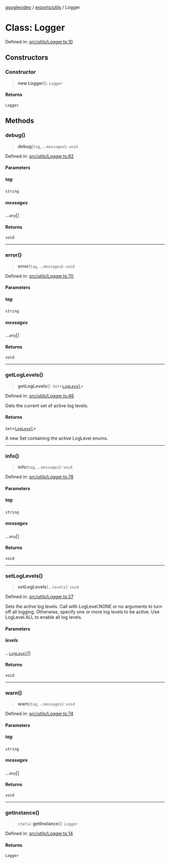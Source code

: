 [googlevideo](../../../README.md) / [exports/utils](../README.md) / Logger

# Class: Logger

Defined in: [src/utils/Logger.ts:10](https://github.com/LuanRT/googlevideo/blob/cc730b4dbadc5ae882d6aa28d716e442943577fa/src/utils/Logger.ts#L10)

## Constructors

### Constructor

> **new Logger**(): `Logger`

#### Returns

`Logger`

## Methods

### debug()

> **debug**(`tag`, ...`messages`): `void`

Defined in: [src/utils/Logger.ts:82](https://github.com/LuanRT/googlevideo/blob/cc730b4dbadc5ae882d6aa28d716e442943577fa/src/utils/Logger.ts#L82)

#### Parameters

##### tag

`string`

##### messages

...`any`[]

#### Returns

`void`

***

### error()

> **error**(`tag`, ...`messages`): `void`

Defined in: [src/utils/Logger.ts:70](https://github.com/LuanRT/googlevideo/blob/cc730b4dbadc5ae882d6aa28d716e442943577fa/src/utils/Logger.ts#L70)

#### Parameters

##### tag

`string`

##### messages

...`any`[]

#### Returns

`void`

***

### getLogLevels()

> **getLogLevels**(): `Set`\<[`LogLevel`](../enumerations/LogLevel.md)\>

Defined in: [src/utils/Logger.ts:46](https://github.com/LuanRT/googlevideo/blob/cc730b4dbadc5ae882d6aa28d716e442943577fa/src/utils/Logger.ts#L46)

Gets the current set of active log levels.

#### Returns

`Set`\<[`LogLevel`](../enumerations/LogLevel.md)\>

A new Set containing the active LogLevel enums.

***

### info()

> **info**(`tag`, ...`messages`): `void`

Defined in: [src/utils/Logger.ts:78](https://github.com/LuanRT/googlevideo/blob/cc730b4dbadc5ae882d6aa28d716e442943577fa/src/utils/Logger.ts#L78)

#### Parameters

##### tag

`string`

##### messages

...`any`[]

#### Returns

`void`

***

### setLogLevels()

> **setLogLevels**(...`levels`): `void`

Defined in: [src/utils/Logger.ts:27](https://github.com/LuanRT/googlevideo/blob/cc730b4dbadc5ae882d6aa28d716e442943577fa/src/utils/Logger.ts#L27)

Sets the active log levels.
Call with LogLevel.NONE or no arguments to turn off all logging.
Otherwise, specify one or more log levels to be active.
Use LogLevel.ALL to enable all log levels.

#### Parameters

##### levels

...[`LogLevel`](../enumerations/LogLevel.md)[]

#### Returns

`void`

***

### warn()

> **warn**(`tag`, ...`messages`): `void`

Defined in: [src/utils/Logger.ts:74](https://github.com/LuanRT/googlevideo/blob/cc730b4dbadc5ae882d6aa28d716e442943577fa/src/utils/Logger.ts#L74)

#### Parameters

##### tag

`string`

##### messages

...`any`[]

#### Returns

`void`

***

### getInstance()

> `static` **getInstance**(): `Logger`

Defined in: [src/utils/Logger.ts:14](https://github.com/LuanRT/googlevideo/blob/cc730b4dbadc5ae882d6aa28d716e442943577fa/src/utils/Logger.ts#L14)

#### Returns

`Logger`
